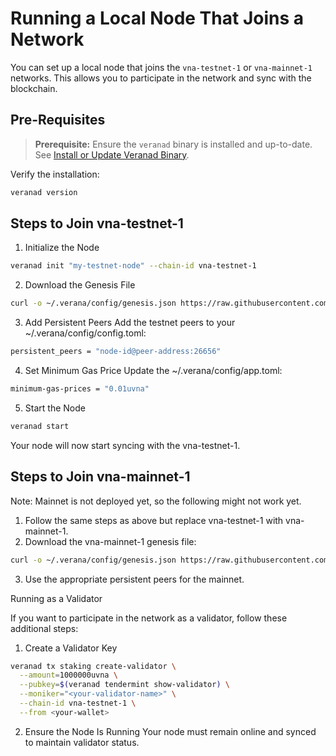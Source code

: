 # Running a Local Node That Joins a Network

You can set up a local node that joins the `vna-testnet-1` or `vna-mainnet-1` networks. This allows you to participate in the network and sync with the blockchain.

## Pre-Requisites

> **Prerequisite:** Ensure the `veranad` binary is installed and up-to-date.  
> See [Install or Update Veranad Binary](12-prerequisites.md#install-or-update-the-veranad-binary).

Verify the installation:
```bash
veranad version
```



## Steps to Join vna-testnet-1

1.	Initialize the Node
```bash
veranad init "my-testnet-node" --chain-id vna-testnet-1
```


2.	Download the Genesis File

```bash
curl -o ~/.verana/config/genesis.json https://raw.githubusercontent.com/verana-labs/networks/main/vna-testnet-1/genesis.json
```


3.	Add Persistent Peers
Add the testnet peers to your ~/.verana/config/config.toml:

```bash
persistent_peers = "node-id@peer-address:26656"
```


4.	Set Minimum Gas Price
Update the ~/.verana/config/app.toml:

```bash
minimum-gas-prices = "0.01uvna"
```


5.	Start the Node

```bash
veranad start
```


Your node will now start syncing with the vna-testnet-1.

## Steps to Join vna-mainnet-1

Note: Mainnet is not deployed yet, so the following might not work yet.

1.	Follow the same steps as above but replace vna-testnet-1 with vna-mainnet-1.
2.	Download the vna-mainnet-1 genesis file:

```bash
curl -o ~/.verana/config/genesis.json https://raw.githubusercontent.com/verana-labs/networks/main/vna-mainnet-1/genesis.json
```

3.	Use the appropriate persistent peers for the mainnet.

Running as a Validator

If you want to participate in the network as a validator, follow these additional steps:

1.	Create a Validator Key

```bash
veranad tx staking create-validator \
  --amount=1000000uvna \
  --pubkey=$(veranad tendermint show-validator) \
  --moniker="<your-validator-name>" \
  --chain-id vna-testnet-1 \
  --from <your-wallet>
```


2.	Ensure the Node Is Running
Your node must remain online and synced to maintain validator status.
